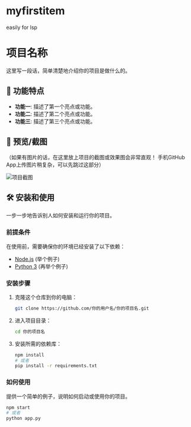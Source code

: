 # myfirstitem
easily for lsp
# 项目名称

这里写一段话，简单清楚地介绍你的项目是做什么的。

## 🚀 功能特点

-   **功能一**: 描述了第一个亮点或功能。
-   **功能二**: 描述了第二个亮点或功能。
-   **功能三**: 描述了第三个亮点或功能。

## 📸 预览/截图

（如果有图片的话，在这里放上项目的截图或效果图会非常直观！
手机GitHub App上传图片稍复杂，可以先跳过这部分）

![项目截图](图片的URL链接)

## 🛠️ 安装和使用

一步一步地告诉别人如何安装和运行你的项目。

### 前提条件

在使用前，需要确保你的环境已经安装了以下依赖：
*   [Node.js](https://nodejs.org/) (举个例子)
*   [Python 3](https://www.python.org/) (再举个例子)

### 安装步骤

1.  克隆这个仓库到你的电脑：
    ```bash
    git clone https://github.com/你的用户名/你的项目名.git
    ```
2.  进入项目目录：
    ```bash
    cd 你的项目名
    ```
3.  安装所需的依赖库：
    ```bash
    npm install
    # 或者
    pip install -r requirements.txt
    ```

### 如何使用

提供一个简单的例子，说明如何启动或使用你的项目。

```bash
npm start
# 或者
python app.py
